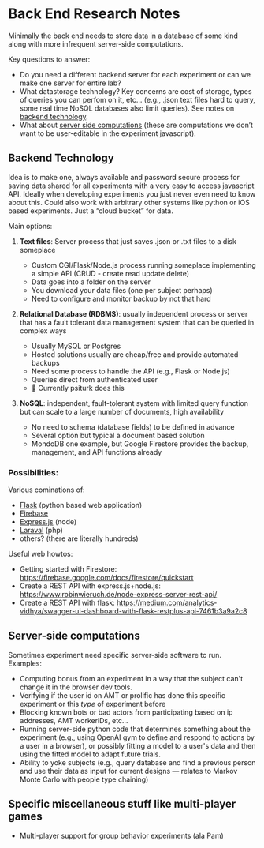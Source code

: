 # Back End Research Notes

Minimally the back end needs to store data in a database of some kind along with more infrequent server-side computations.

Key questions to answer: 

- Do you need a different backend server for each experiment or can we make one server for entire lab?
- What datastorage technology?  Key concerns are cost of storage, types of queries you can perfom on it, etc…  (e.g., .json text files hard to query, some real time NoSQL databases also limit queries).  See notes on [backend technology](#backend-technology).
- What about [server side computations](#server-side-computations) (these are computations we don’t want to be user-editable in the experiment javascript).  

## Backend Technology

Idea is to make one, always available and password secure process for saving data shared for all experiments with a very easy to access javascript API.  Ideally when developing experiments you just never even need to know about this.  Could also work with arbitrary other systems like python or iOS based experiments.  Just a “cloud bucket” for data.


Main options:

1. **Text files**: Server process that just saves .json or .txt files to a disk someplace
    - Custom CGI/Flask/Node.js process running someplace implementing a simple API (CRUD - create read update delete)
    - Data goes into a folder on the server
    - You download your data files (one per subject perhaps)
    - Need to configure and monitor backup by not that hard
1. **Relational Database (RDBMS)**: usually independent process or server that has a fault tolerant data management system that can be queried in complex ways
    - Usually MySQL or Postgres
    - Hosted solutions usually are cheap/free and provide automated backups
    - Need some process to handle the API (e.g., Flask or Node.js)
    - Queries direct from authenticated user
    - 🌟 Currently psiturk does this

1. **NoSQL**: independent, fault-tolerant system with limited query function but can scale to a large number of documents, high availability 
    - No need to schema (database fields) to be defined in advance
    - Several option but typical a document based solution
    - MondoDB one example, but Google Firestore provides the backup, management, and API functions already 


### Possibilities:
Various cominations of:
- [Flask](https://flask.palletsprojects.com/en/2.1.x/) (python based web application)
- [Firebase](https://www.googleadservices.com/pagead/aclk?sa=L&ai=DChcSEwjp3eGU4eX3AhUfwsIEHYQfCIkYABABGgJwdg&ae=2&ohost=www.google.com&cid=CAESa-D2WJIj2nkfENc79DvRv3JhOgNgTLR_M5wXx6ConwD6KQjsaOn1lvQ6BTWDlq-h48Hap7Tq46rsKVLwq81-1HgZBRdkEu-tzi4ESYEb2XHotNk7E6OFMvrWlNPdOjWOLuoPph8Umn6Ll2Dl&sig=AOD64_0y1U4kGniFArjaV7dE4szVdNp3Dg&q&adurl&ved=2ahUKEwiM2teU4eX3AhXSkGoFHVBQBeIQ0Qx6BAgDEAE&nis=2&dct=1)
- [Express.js](https://expressjs.com) (node)
- [Laraval](https://laravel.com) (php)
- others? (there are literally hundreds)

Useful web howtos:
- Getting started with Firestore: https://firebase.google.com/docs/firestore/quickstart
- Create a REST API with express.js+node.js: https://www.robinwieruch.de/node-express-server-rest-api/
- Create a REST API with flask: https://medium.com/analytics-vidhya/swagger-ui-dashboard-with-flask-restplus-api-7461b3a9a2c8

## Server-side computations

Sometimes experiment need specific server-side software to run. Examples:

- Computing bonus from an experiment in a way that the subject can't change it in the browser dev tools.
- Verifying if the user id on AMT or prolific has done this specific experiment or this _type_ of experiment before
- Blocking known bots or bad actors from participating based on ip addresses, AMT workeriDs, etc…
- Running server-side python code that determines something about the experiment (e.g., using OpenAI gym to define and respond to actions by a user in a browser), or possibly fitting a model to a user's data and then using the fitted model to adapt future trials.
- Ability to yoke subjects (e.g., query database and find a previous person and use their data as input for current designs — relates to Markov Monte Carlo with people type chaining)

## Specific miscellaneous stuff like multi-player games

- Multi-player support for group behavior experiments (ala Pam)
